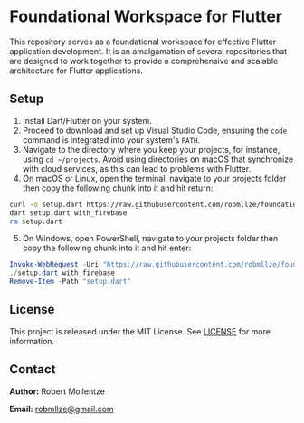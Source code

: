 # Foundational Workspace for Flutter

This repository serves as a foundational workspace for effective Flutter application development. It is an amalgamation of several repositories that are designed to work together to provide a comprehensive and scalable architecture for Flutter applications.

## Setup

1. Install Dart/Flutter on your system.
2. Proceed to download and set up Visual Studio Code, ensuring the `code` command is integrated into your system's `PATH`.
3. Navigate to the directory where you keep your projects, for instance, using `cd ~/projects`. Avoid using directories on macOS that synchronize with cloud services, as this can lead to problems with Flutter.
4. On macOS or Linux, open the terminal, navigate to your projects folder then copy the following chunk into it and hit return:
```bash
curl -o setup.dart https://raw.githubusercontent.com/robmllze/foundation/main/@scripts/setup.dart
dart setup.dart with_firebase
rm setup.dart
```
5. On Windows, open PowerShell, navigate to your projects folder then copy the following chunk into it and hit enter:
```powershell
Invoke-WebRequest -Uri "https://raw.githubusercontent.com/robmllze/foundation/main/@scripts/setup.dart" -OutFile "setup.dart"
./setup.dart with_firebase
Remove-Item -Path "setup.dart"
```

## License

This project is released under the MIT License. See [LICENSE](https://raw.githubusercontent.com/robmllze/foundation/main/LICENSE) for more information.

## Contact

**Author:** Robert Mollentze

**Email:** robmllze@gmail.com
